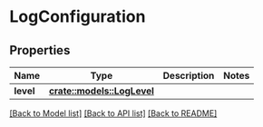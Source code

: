 # LogConfiguration

## Properties

Name | Type | Description | Notes
------------ | ------------- | ------------- | -------------
**level** | [**crate::models::LogLevel**](LogLevel.md) |  | 

[[Back to Model list]](../README.md#documentation-for-models) [[Back to API list]](../README.md#documentation-for-api-endpoints) [[Back to README]](../README.md)


